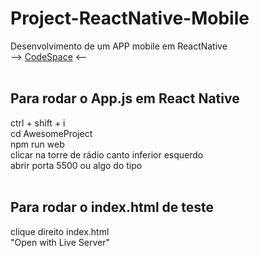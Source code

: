 # Project-ReactNative-Mobile
Desenvolvimento de um APP mobile em ReactNative
<br>
--> [CodeSpace](https://github.com/codespaces/glowing-barnacle-g69vwx6x99g2vxvp) <--
<br><br>
## Para rodar o App.js em React Native
ctrl + shift + i<br>
cd AwesomeProject<br>
npm run web<br>
clicar na torre de rádio canto inferior esquerdo<br>
abrir porta 5500 ou algo do tipo<br><br>
## Para rodar o index.html de teste
clique direito index.html<br>
"Open with Live Server"<br><br>
